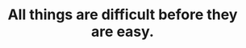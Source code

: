 ---
title: "All things are difficult before they are easy."
attribution: "Thomas Fuller"
related:
  - Thomas_Fuller.jpg
  - Thomas Fuller - Wikipedia
tags:
  - Thomas Fuller
  - Quote
  - Rise Strong
  - Survive
---
